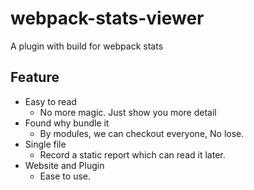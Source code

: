 # webpack-stats-viewer
A plugin with build for webpack stats


## Feature

- Easy to read
  - No more magic. Just show you more detail
- Found why bundle it
  - By modules, we can checkout everyone, No lose.
- Single file
  - Record a static report which can read it later.
- Website and Plugin
  - Ease to use.
